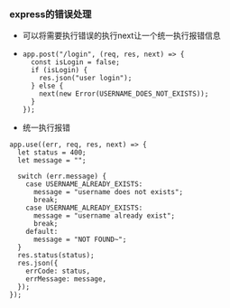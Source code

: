 ### express的错误处理

- 可以将需要执行错误的执行next让一个统一执行报错信息

- ```
  app.post("/login", (req, res, next) => {
    const isLogin = false;
    if (isLogin) {
      res.json("user login");
    } else {
      next(new Error(USERNAME_DOES_NOT_EXISTS));
    }
  });
  
  ```

  

- 统一执行报错

```
app.use((err, req, res, next) => {
  let status = 400;
  let message = "";

  switch (err.message) {
    case USERNAME_ALREADY_EXISTS:
      message = "username does not exists";
      break;
    case USERNAME_ALREADY_EXISTS:
      message = "username already exist";
      break;
    default:
      message = "NOT FOUND~";
  }
  res.status(status);
  res.json({
    errCode: status,
    errMessage: message,
  });
});
```





